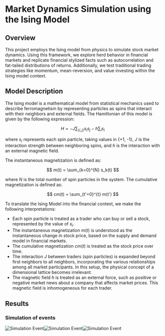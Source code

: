 # Market Dynamics Simulation using the Ising Model

## Overview

This project employs the Ising model from physics to simulate stock market dynamics. Using this framework, we explore herd behavior in financial markets and replicate financial stylized facts such as autocorrelation and fat-tailed distributions of returns. Additionally, we test traditional trading strategies like momentum, mean-reversion, and value investing within the Ising model context.

## Model Description

The Ising model is a mathematical model from statistical mechanics used to describe ferromagnetism by representing particles as spins that interact with their neighbors and external fields. The Hamiltonian of this model is given by the following expression:

$$ H = -J \sum_{\langle i,j \rangle} s_i s_j - h \sum_i s_i $$

where $s_i$ represents each spin particle, taking values in \{+1, -1\}, $J$ is the interaction strength between neighboring spins, and $h$ is the interaction with an external magnetic field.

The instantaneous magnetization is defined as:

$$ m(t) = \sum_{k=0}^{N} s_k(t) $$

where $N$ is the total number of spin particles in the system. The cumulative magnetization is defined as:

$$ cm(t) = \sum_{t'=0}^{t} m(t') $$

To translate the Ising Model into the financial context, we make the following interpretations:
- Each spin particle is treated as a trader who can buy or sell a stock, represented by the value of $s_i$.
- The instantaneous magnetization $m(t)$ is understood as the instantaneous change in stock price, based on the supply and demand model in financial markets.
- The cumulative magnetization $cm(t)$ is treated as the stock price over time.
- The interaction $J$ between traders (spin particles) is expanded beyond first neighbors to all neighbors, incorporating the various relationships among all market participants. In this setup, the physical concept of a dimensional lattice becomes irrelevant.
- The magnetic field $h$ is treated as an external force, such as positive or negative market news about a company that affects market prices. This magnetic field is inhomogeneous for each trader.

## Results

### Simulation of events
![Simulation Event](https://github.com/AndresMireles/IsingMarketDynamics/assets/64489886/c41c5aa1-4529-4196-ac70-378d8ef768d7)![Simulation Event](https://github.com/AndresMireles/IsingMarketDynamics/assets/64489886/816b0576-093e-45e1-9d83-16c0a350a8fc)![Simulation Event](https://github.com/AndresMireles/IsingMarketDynamics/assets/64489886/de1676e2-5f9a-4f4d-87df-136b0655f5ba)



